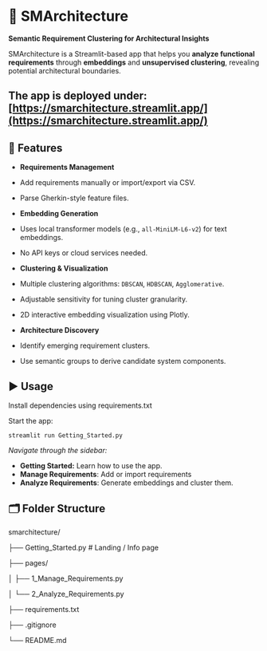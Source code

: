 
# 🧩 SMArchitecture
**Semantic Requirement Clustering for Architectural Insights**

SMArchitecture is a Streamlit-based app that helps you **analyze functional requirements** through **embeddings** and **unsupervised clustering**, revealing potential architectural boundaries.


The app is deployed under: [https://smarchitecture.streamlit.app/](https://smarchitecture.streamlit.app/)
---

## 🚀 Features

-  **Requirements Management**

- Add requirements manually or import/export via CSV.

- Parse Gherkin-style feature files.

-  **Embedding Generation**

- Uses local transformer models (e.g., `all-MiniLM-L6-v2`) for text embeddings.

- No API keys or cloud services needed.

-  **Clustering & Visualization**

- Multiple clustering algorithms: `DBSCAN`, `HDBSCAN`, `Agglomerative`.

- Adjustable sensitivity for tuning cluster granularity.

- 2D interactive embedding visualization using Plotly.

-  **Architecture Discovery**

- Identify emerging requirement clusters.

- Use semantic groups to derive candidate system components.


## ▶️ Usage
Install dependencies using requirements.txt  

Start the app:

    streamlit run Getting_Started.py


*Navigate through the sidebar:*
 - **Getting Started:** Learn how to use the app. 
 - **Manage Requirements**:  Add or import requirements 
 - **Analyze Requirements**: Generate embeddings and cluster them.

## 🗂️ Folder Structure

smarchitecture/

├── Getting_Started.py # Landing / Info page

├── pages/

│ ├── 1_Manage_Requirements.py

│ └── 2_Analyze_Requirements.py

├── requirements.txt

├── .gitignore

└── README.md
